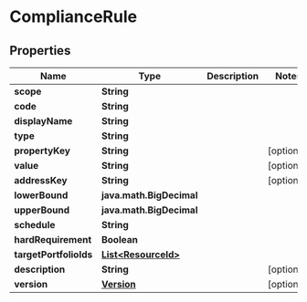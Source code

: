 

# ComplianceRule


## Properties

| Name | Type | Description | Notes |
|------------ | ------------- | ------------- | -------------|
|**scope** | **String** |  |  |
|**code** | **String** |  |  |
|**displayName** | **String** |  |  |
|**type** | **String** |  |  |
|**propertyKey** | **String** |  |  [optional] |
|**value** | **String** |  |  [optional] |
|**addressKey** | **String** |  |  [optional] |
|**lowerBound** | **java.math.BigDecimal** |  |  |
|**upperBound** | **java.math.BigDecimal** |  |  |
|**schedule** | **String** |  |  |
|**hardRequirement** | **Boolean** |  |  |
|**targetPortfolioIds** | [**List&lt;ResourceId&gt;**](ResourceId.md) |  |  |
|**description** | **String** |  |  [optional] |
|**version** | [**Version**](Version.md) |  |  [optional] |



